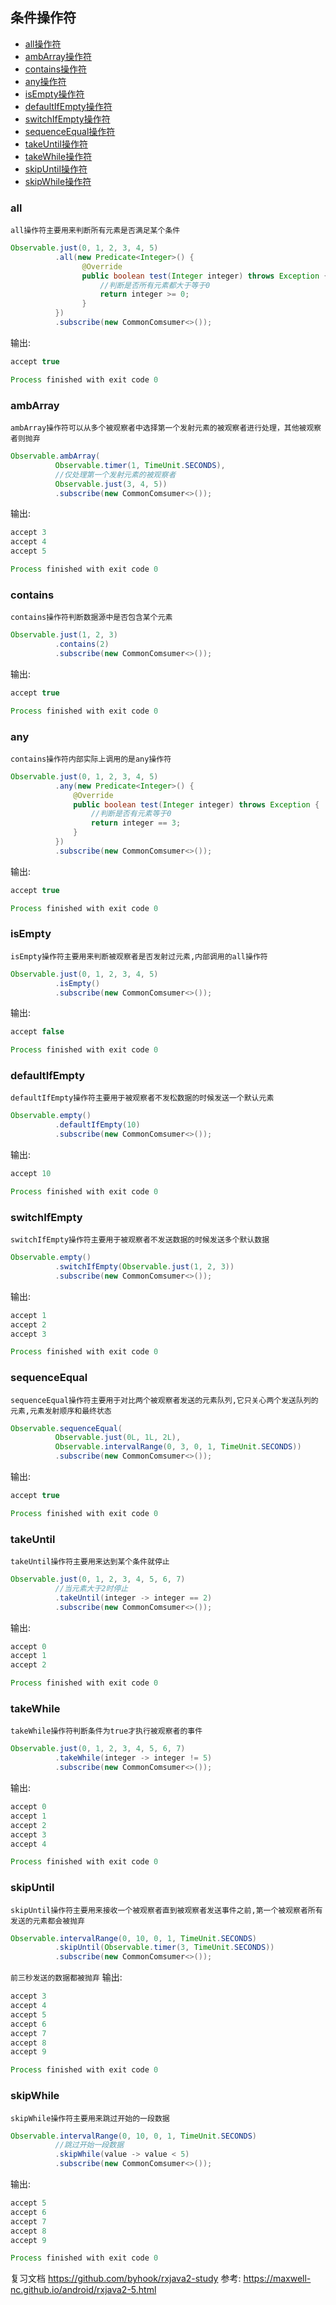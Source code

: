 ## 条件操作符

- [all操作符]()
- [ambArray操作符]()
- [contains操作符]()
- [any操作符]()
- [isEmpty操作符]()
- [defaultIfEmpty操作符]()
- [switchIfEmpty操作符]()
- [sequenceEqual操作符]()
- [takeUntil操作符]()
- [takeWhile操作符]()
- [skipUntil操作符]()
- [skipWhile操作符]()

### all
`all操作符主要用来判断所有元素是否满足某个条件`
```java
Observable.just(0, 1, 2, 3, 4, 5)
          .all(new Predicate<Integer>() {
                @Override
                public boolean test(Integer integer) throws Exception {
                    //判断是否所有元素都大于等于0
                    return integer >= 0;
                }
          })
          .subscribe(new CommonComsumer<>());
```
输出:
```java
accept true

Process finished with exit code 0
```
### ambArray
`ambArray操作符可以从多个被观察者中选择第一个发射元素的被观察者进行处理，其他被观察者则抛弃`
```java
Observable.ambArray(
          Observable.timer(1, TimeUnit.SECONDS),
          //仅处理第一个发射元素的被观察者
          Observable.just(3, 4, 5))
          .subscribe(new CommonComsumer<>());
```

输出:
```java
accept 3
accept 4
accept 5

Process finished with exit code 0
```
### contains
`contains操作符判断数据源中是否包含某个元素`
```java
Observable.just(1, 2, 3)
          .contains(2)
          .subscribe(new CommonComsumer<>());
```
输出:
```java
accept true

Process finished with exit code 0
```
### any
`contains操作符内部实际上调用的是any操作符`
```java
Observable.just(0, 1, 2, 3, 4, 5)
          .any(new Predicate<Integer>() {
              @Override
              public boolean test(Integer integer) throws Exception {
                  //判断是否有元素等于0
                  return integer == 3;
              }
          })
          .subscribe(new CommonComsumer<>());
```
输出:
```java
accept true

Process finished with exit code 0
```
### isEmpty
`isEmpty操作符主要用来判断被观察者是否发射过元素,内部调用的all操作符`
```java
Observable.just(0, 1, 2, 3, 4, 5)
          .isEmpty()
          .subscribe(new CommonComsumer<>());
```
输出:
```java
accept false

Process finished with exit code 0
```
### defaultIfEmpty
`defaultIfEmpty操作符主要用于被观察者不发松数据的时候发送一个默认元素`
```java
Observable.empty()
          .defaultIfEmpty(10)
          .subscribe(new CommonComsumer<>());
```
输出:
```java
accept 10

Process finished with exit code 0
```
### switchIfEmpty
`switchIfEmpty操作符主要用于被观察者不发送数据的时候发送多个默认数据`
```java
Observable.empty()
          .switchIfEmpty(Observable.just(1, 2, 3))
          .subscribe(new CommonComsumer<>());
```
输出:
```java
accept 1
accept 2
accept 3

Process finished with exit code 0
```
### sequenceEqual
`sequenceEqual操作符主要用于对比两个被观察者发送的元素队列,它只关心两个发送队列的元素,元素发射顺序和最终状态`
```java
Observable.sequenceEqual(
          Observable.just(0L, 1L, 2L),
          Observable.intervalRange(0, 3, 0, 1, TimeUnit.SECONDS))
          .subscribe(new CommonComsumer<>());
```
输出:
```java
accept true

Process finished with exit code 0
```
### takeUntil
`takeUntil操作符主要用来达到某个条件就停止`
```java
Observable.just(0, 1, 2, 3, 4, 5, 6, 7)
          //当元素大于2时停止
          .takeUntil(integer -> integer == 2)
          .subscribe(new CommonComsumer<>());
```
输出:
```java
accept 0
accept 1
accept 2

Process finished with exit code 0
```
### takeWhile
`takeWhile操作符判断条件为true才执行被观察者的事件`
```java
Observable.just(0, 1, 2, 3, 4, 5, 6, 7)
          .takeWhile(integer -> integer != 5)
          .subscribe(new CommonComsumer<>());
```
输出:
```java
accept 0
accept 1
accept 2
accept 3
accept 4

Process finished with exit code 0
```
### skipUntil
`skipUntil操作符主要用来接收一个被观察者直到被观察者发送事件之前,第一个被观察者所有发送的元素都会被抛弃`
```java
Observable.intervalRange(0, 10, 0, 1, TimeUnit.SECONDS)
          .skipUntil(Observable.timer(3, TimeUnit.SECONDS))
          .subscribe(new CommonComsumer<>());
```
`前三秒发送的数据都被抛弃`
输出:
```java
accept 3
accept 4
accept 5
accept 6
accept 7
accept 8
accept 9

Process finished with exit code 0
```
### skipWhile
`skipWhile操作符主要用来跳过开始的一段数据`
```java
Observable.intervalRange(0, 10, 0, 1, TimeUnit.SECONDS)
          //跳过开始一段数据
          .skipWhile(value -> value < 5)
          .subscribe(new CommonComsumer<>());
```
输出:
```java
accept 5
accept 6
accept 7
accept 8
accept 9

Process finished with exit code 0
```

复习文档
https://github.com/byhook/rxjava2-study
参考:
https://maxwell-nc.github.io/android/rxjava2-5.html
